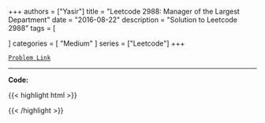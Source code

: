 
+++
authors = ["Yasir"]
title = "Leetcode 2988: Manager of the Largest Department"
date = "2016-08-22"
description = "Solution to Leetcode 2988"
tags = [
    
]
categories = [
    "Medium"
]
series = ["Leetcode"]
+++



[`Problem Link`](https://leetcode.com/problems/manager-of-the-largest-department/description/)

---

**Code:**

{{< highlight html >}}

{{< /highlight >}}

